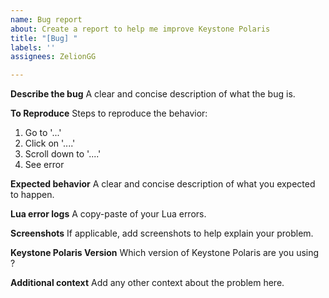 ```yaml
---
name: Bug report
about: Create a report to help me improve Keystone Polaris
title: "[Bug] "
labels: ''
assignees: ZelionGG

---
```


**Describe the bug**
A clear and concise description of what the bug is.

**To Reproduce**
Steps to reproduce the behavior:
1. Go to '...'
2. Click on '....'
3. Scroll down to '....'
4. See error

**Expected behavior**
A clear and concise description of what you expected to happen.

**Lua error logs**
A copy-paste of your Lua errors.

**Screenshots**
If applicable, add screenshots to help explain your problem.

**Keystone Polaris Version**
Which version of Keystone Polaris are you using ?

**Additional context**
Add any other context about the problem here.
